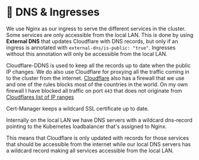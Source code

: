 # 🔐 DNS & Ingresses
We use Nginx as our ingress to serve the different services in the cluster. Some services are only accessible from the local LAN. This is done by using **External DNS** that updates Cloudflare with DNS records, but only if an ingress is annotated with `external-dns/is-public: "true"`. Ingresses without this annotation will only be accessible from the local LAN.

Cloudflare-DDNS is used to keep all the records up to date when the public IP changes. We do also use Cloudflare for proxying all the traffic coming in to the cluster from the internet. [Cloudflare](https://cloudflare.com) also has a firewall that we use and one of the rules blocks most of the countries in the world. On my own firewall I have blocked all traffic on port `443` that does not originate from [Cloudflares list of IP ranges](https://www.cloudflare.com/ips/)

Cert-Manager keeps a wildcard SSL certificate up to date.

Internally on the local LAN we have DNS servers with a wildcard dns-record pointing to the Kubernetes loadbalancer that's assigned to Nginx.

This means that Cloudflare is only updated with records for those services that should be accessible from the internet while our local DNS servers has a wildcard record making all services accessible from the local LAN.
